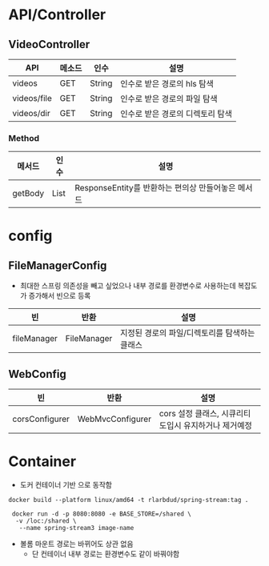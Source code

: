 # API/Controller

## VideoController
| API         | 메소드 | 인수 | 설명 |
|-------------|-----|----|----|
| videos      |GET| String|인수로 받은 경로의 hls 탐색
| videos/file |GET|String|인수로 받은 경로의 파일 탐색
| videos/dir  |GET|String|인수로 받은 경로의 디렉토리 탐색

### Method
| 메서드     | 인수 | 설명 |
|---------|--|-|
| getBody |List<String>|ResponseEntity를 반환하는 편의상 만들어놓은 메서드

# config
## FileManagerConfig
- 최대한 스프링 의존성을 빼고 싶었으나 내부 경로를 환경변수로 사용하는데 복잡도가 증가해서 빈으로 등록

|빈| 반환          | 설명                        |
|-|-------------|---------------------------|
|fileManager| FileManager | 지정된 경로의 파일/디렉토리를 탐색하는 클래스 |


## WebConfig


|빈| 반환          | 설명                               |
|-|-------------|----------------------------------|
|corsConfigurer| WebMvcConfigurer | cors 설정 클래스, 시큐리티 도입시 유지하거나 제거예정 |


# Container
- 도커 컨테이너 기반 으로 동작함
```shell
docker build --platform linux/amd64 -t rlarbdud/spring-stream:tag .
```
```shell
 docker run -d -p 8080:8080 -e BASE_STORE=/shared \
  -v /loc:/shared \
   --name spring-stream3 image-name
```

- 볼롬 마운트 경로는 바뀌어도 상관 없음
  - 단 컨테이너 내부 경로는 환경변수도 같이 바꿔야함

